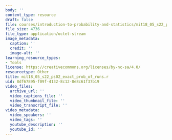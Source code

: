 ```yaml
---
body: ''
content_type: resource
draft: false
file: courses/introduction-to-probability-and-statistics/mit18_05_s22_ps02_exact_prob_of_runs.r
file_size: 4736
file_type: application/octet-stream
image_metadata:
  caption: ''
  credit: ''
  image-alt: ''
learning_resource_types:
- Tools
license: https://creativecommons.org/licenses/by-nc-sa/4.0/
resourcetype: Other
title: mit18_05_s22_ps02_exact_prob_of_runs.r
uid: 8df67895-f09f-4132-8c12-8e8c61f37b19
video_files:
  archive_url: ''
  video_captions_file: ''
  video_thumbnail_file: ''
  video_transcript_file: ''
video_metadata:
  video_speakers: ''
  video_tags: ''
  youtube_description: ''
  youtube_id: ''
---
```

